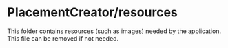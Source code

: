 # PlacementCreator/resources

This folder contains resources (such as images) needed by the application. This file can
be removed if not needed.
